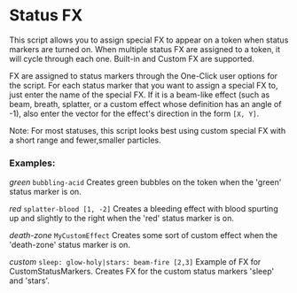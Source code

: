 # Status FX

This script allows you to assign special FX to appear on a token when status
markers are turned on. When multiple status FX are assigned to a token, it
will cycle through each one. Built-in and Custom FX are supported.

FX are assigned to status markers through the One-Click user options for the
script. For each status marker that you want to assign a special FX to, just
enter the name of the special FX. If it is a beam-like effect (such as beam,
breath, splatter, or a custom effect whose definition has an angle of -1),
also enter the vector for the effect's direction in the form ```[X, Y]```.

Note: For most statuses, this script looks best using custom special FX with a
short range and fewer,smaller particles.

### Examples:

*green* ```bubbling-acid```
Creates green bubbles on the token when the 'green' status marker is on.

*red* ```splatter-blood [1, -2]```
Creates a bleeding effect with blood spurting up and slightly to the right
when the 'red' status marker is on.

*death-zone* ```MyCustomEffect```
Creates some sort of custom effect when the 'death-zone' status marker is on.

*custom* ```sleep: glow-holy|stars: beam-fire [2,3]```
Example of FX for CustomStatusMarkers.
Creates FX for the custom status markers 'sleep' and 'stars'.
